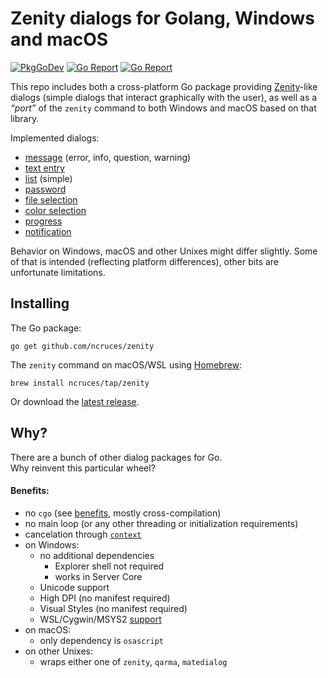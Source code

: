 # Zenity dialogs for Golang, Windows and macOS

[![PkgGoDev](https://pkg.go.dev/badge/image)](https://pkg.go.dev/github.com/ncruces/zenity)
[![Go Report](https://goreportcard.com/badge/github.com/ncruces/zenity)](https://goreportcard.com/report/github.com/ncruces/zenity)
[![Go Report](http://gocover.io/_badge/github.com/ncruces/zenity)](https://gocover.io/github.com/ncruces/zenity)

This repo includes both a cross-platform Go package providing
[Zenity](https://help.gnome.org/users/zenity/stable/)-like dialogs
(simple dialogs that interact graphically with the user),
as well as a *“port”* of the `zenity` command to both Windows and macOS based on that library.

Implemented dialogs:
* [message](https://github.com/ncruces/zenity/wiki/Message-dialog) (error, info, question, warning)
* [text entry](https://github.com/ncruces/zenity/wiki/Text-entry-dialog)
* [list](https://github.com/ncruces/zenity/wiki/List-dialog) (simple)
* [password](https://github.com/ncruces/zenity/wiki/Password-dialog)
* [file selection](https://github.com/ncruces/zenity/wiki/File-selection-dialog)
* [color selection](https://github.com/ncruces/zenity/wiki/Color-selection-dialog)
* [progress](https://github.com/ncruces/zenity/wiki/Progress-dialog)
* [notification](https://github.com/ncruces/zenity/wiki/Notification)

Behavior on Windows, macOS and other Unixes might differ slightly.
Some of that is intended (reflecting platform differences),
other bits are unfortunate limitations.

## Installing

The Go package:

    go get github.com/ncruces/zenity

The `zenity` command on macOS/WSL using [Homebrew](https://brew.sh/):

    brew install ncruces/tap/zenity

Or download the [latest release](https://github.com/ncruces/zenity/releases/latest).

## Why?

There are a bunch of other dialog packages for Go.\
Why reinvent this particular wheel?

#### Benefits:

* no `cgo` (see [benefits](https://dave.cheney.net/2016/01/18/cgo-is-not-go), mostly cross-compilation)
* no main loop (or any other threading or initialization requirements)
* cancelation through [`context`](https://golang.org/pkg/context/)
* on Windows:
  * no additional dependencies
    * Explorer shell not required
    * works in Server Core
  * Unicode support
  * High DPI (no manifest required)
  * Visual Styles (no manifest required)
  * WSL/Cygwin/MSYS2 [support](https://github.com/ncruces/zenity/wiki/Zenity-for-WSL,-Cygwin,-MSYS2)
* on macOS:
  * only dependency is `osascript`
* on other Unixes:
  * wraps either one of `zenity`, `qarma`, `matedialog`
